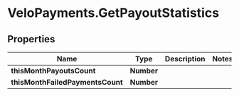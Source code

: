 # VeloPayments.GetPayoutStatistics

## Properties

Name | Type | Description | Notes
------------ | ------------- | ------------- | -------------
**thisMonthPayoutsCount** | **Number** |  | 
**thisMonthFailedPaymentsCount** | **Number** |  | 



